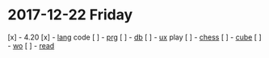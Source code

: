 
2017-12-22 Friday
======

[x] - 4.20
[x] - [lang](https://github.com/ttltrk/ELSE/blob/master/LAN/ENG/LAN.MD) 
code
    [ ] - [prg](https://github.com/ttltrk/PRG)
    [ ] - [db](https://github.com/ttltrk/DB)
    [ ] - [ux](https://github.com/ttltrk/ELSE/tree/master/SHELL)
play
    [ ] - [chess](https://github.com/ttltrk/ELSE/blob/master/CHESS/CHESS.MD)
    [ ] - [cube](https://github.com/ttltrk/ELSE/blob/master/CUBE/CUBE.MD)
[ ] - [wo](https://github.com/ttltrk/ELSE/blob/master/PWR/PWR.MD)
[ ] - [read](https://github.com/ttltrk/BKS/blob/master/README.MD)
